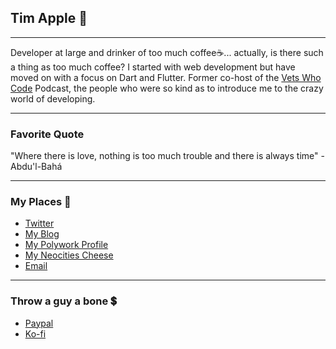 ## Tim Apple 🍎

---

Developer at large and drinker of too much coffee☕... actually, is there such a thing as too much coffee? I started with web development but have moved on with a focus on Dart and Flutter. Former co-host of the [Vets Who Code](https://vetswhocode.io) Podcast, the people who were so kind as to introduce me to the crazy world of developing.

---

### Favorite Quote

"Where there is love, nothing is too much trouble and there is always time" - Abdu'l-Bahá

---

### My Places 💌
* [Twitter](https://twitter.com/tda233066)
* [My Blog](https://timapple.com)
* [My Polywork Profile](https://about.timapple.com)
* [My Neocities Cheese](https://timapple.neocities.org/)
* [Email](mailto:tda233066@gmail.com)


---

### Throw a guy a bone 💲

* [Paypal](https://paypal.me/vetdev)
* [Ko-fi](https://ko-fi.com/tda233066)

<!--
**TheVetDev/TheVetDev** is a ✨ _special_ ✨ repository because its `README.md` (this file) appears on your GitHub profile.

Here are some ideas to get you started:

- 🔭 I’m currently working on ...
- 🌱 I’m currently learning ...
- 👯 I’m looking to collaborate on ...
- 🤔 I’m looking for help with ...
- 💬 Ask me about ...
- 📫 How to reach me: ...
- 😄 Pronouns: ...
- ⚡ Fun fact: ...
-->
